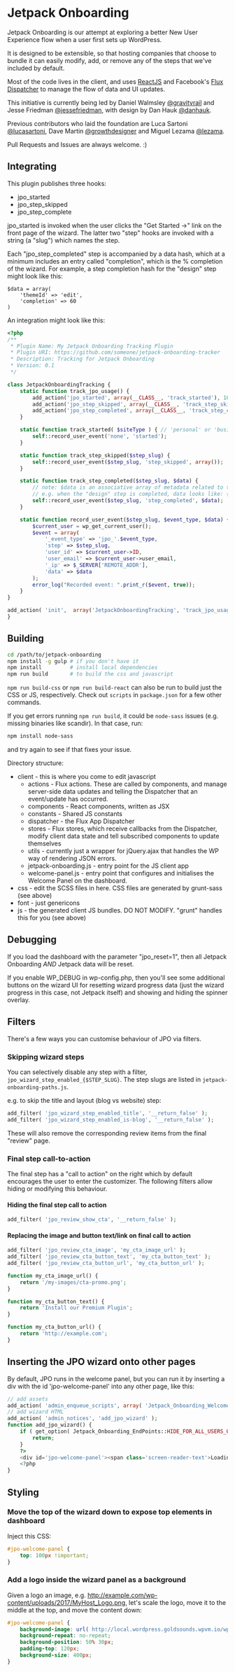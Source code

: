 Jetpack Onboarding
=============

Jetpack Onboarding is our attempt at exploring a better New User Experience flow when a user first sets up WordPress.

It is designed to be extensible, so that hosting companies that choose to bundle it can easily modify, add, or remove any of the steps that we've included by default.

Most of the code lives in the client, and uses [ReactJS](https://github.com/facebook/react) and Facebook's [Flux Dispatcher](https://github.com/facebook/flux) to manage the flow of data and UI updates.

This initiative is currently being led by Daniel Walmsley [@gravityrail](http://github.com/gravityrail) and Jesse Friedman [@jessefriedman](http://github.com/jessefriedman), with design by Dan Hauk [@danhauk](https://github.com/danhauk).

Previous contributors who laid the foundation are Luca Sartoni [@lucasartoni](https://github.com/lucasartoni), Dave Martin [@growthdesigner](http://github.com/growthdesigner) and Miguel Lezama [@lezama](http://github.com/lezama).

Pull Requests and Issues are always welcome. :)

## Integrating

This plugin publishes three hooks:
- jpo_started
- jpo_step_skipped
- jpo_step_complete

jpo_started is invoked when the user clicks the "Get Started ->" link on the front page of the wizard. The latter two "step" hooks are invoked with a string (a "slug") which names the step.

Each "jpo_step_completed" step is accompanied by a data hash, which at a minimum includes an entry called "completion", which is the % completion of the wizard. For example, a step completion hash for the "design" step might look like this:

```
$data = array(
	'themeId' => 'edit',
	'completion' => 60
)
```

An integration might look like this:

```php
<?php
/**
 * Plugin Name: My Jetpack Onboarding Tracking Plugin
 * Plugin URI: https://github.com/someone/jetpack-onboarding-tracker
 * Description: Tracking for Jetpack Onboarding
 * Version: 0.1
 */

class JetpackOnboardingTracking {
	static function track_jpo_usage() {
		add_action('jpo_started', array(__CLASS__, 'track_started'), 10, 1);
		add_action('jpo_step_skipped', array(__CLASS__, 'track_step_skipped'));
		add_action('jpo_step_completed', array(__CLASS__, 'track_step_completed'));
	}

	static function track_started( $siteType ) { // 'personal' or 'business'
		self::record_user_event('none', 'started');
	}

	static function track_step_skipped($step_slug) {
		self::record_user_event($step_slug, 'step_skipped', array());
	}

	static function track_step_completed($step_slug, $data) {
		// note: $data is an associative array of metadata related to the step completed
		// e.g. when the "design" step is completed, data looks like: {themeId: 'the-theme-id'}
		self::record_user_event($step_slug, 'step_completed', $data);
	}

	static function record_user_event($step_slug, $event_type, $data) {
		$current_user = wp_get_current_user();
		$event = array(
			'_event_type' => 'jpo_'.$event_type,
			'step' => $step_slug,
			'user_id' => $current_user->ID,
			'user_email' => $current_user->user_email,
			'_ip' => $_SERVER['REMOTE_ADDR'],
			'data' => $data
		);
		error_log("Recorded event: ".print_r($event, true));
	}
}

add_action( 'init',  array('JetpackOnboardingTracking', 'track_jpo_usage') );
}
```

## Building

```bash
cd /path/to/jetpack-onboarding
npm install -g gulp # if you don't have it
npm install         # install local dependencies
npm run build       # to build the css and javascript
```

`npm run build-css` or `npm run build-react` can also be run to build just the CSS or JS, respectively. Check out `scripts` in `package.json` for a few other commands.

If you get errors running `npm run build`, it could be `node-sass` issues (e.g. missing binaries like scandir). In that case, run:

```bash
npm install node-sass
```

and try again to see if that fixes your issue.

Directory structure:

- client - this is where you come to edit javascript
  - actions - Flux actions. These are called by components, and manage server-side data updates and telling the Dispatcher that an event/update has occurred.
  - components - React components, written as JSX
  - constants - Shared JS constants
  - dispatcher - the Flux App Dispatcher
  - stores - Flux stores, which receive callbacks from the Dispatcher, modify client data state and tell subscribed components to update themselves
  - utils - currently just a wrapper for jQuery.ajax that handles the WP way of rendering JSON errors.
  - jetpack-onboarding.js - entry point for the JS client app
  - welcome-panel.js - entry point that configures and initialises the Welcome Panel on the dashboard.
- css - edit the SCSS files in here. CSS files are generated by grunt-sass (see above)
- font - just genericons
- js - the generated client JS bundles. DO NOT MODIFY. "grunt" handles this for you (see above)

## Debugging

If you load the dashboard with the parameter "jpo_reset=1", then all Jetpack Onboarding *AND* Jetpack data will be reset.

If you enable WP_DEBUG in wp-config.php, then you'll see some additional buttons on the wizard UI for resetting wizard progress data (just the wizard progress in this case, not Jetpack itself) and showing and hiding the spinner overlay.

## Filters

There's a few ways you can customise behaviour of JPO via filters.

### Skipping wizard steps

You can selectively disable any step with a filter, `jpo_wizard_step_enabled_{$STEP_SLUG}`. The step slugs are listed in `jetpack-onboarding-paths.js`.

e.g. to skip the title and layout (blog vs website) step:

```php
add_filter( 'jpo_wizard_step_enabled_title', '__return_false' );
add_filter( 'jpo_wizard_step_enabled_is-blog', '__return_false' );
```

These will also remove the corresponding review items from the final "review" page.

### Final step call-to-action

The final step has a "call to action" on the right which by default encourages the user to enter the customizer. The following filters allow hiding or modifying this behaviour.

#### Hiding the final step call to action

```php
add_filter( 'jpo_review_show_cta', '__return_false' );
```

#### Replacing the image and button text/link on final call to action

```php
add_filter( 'jpo_review_cta_image', 'my_cta_image_url' );
add_filter( 'jpo_review_cta_button_text', 'my_cta_button_text' );
add_filter( 'jpo_review_cta_button_url', 'my_cta_button_url' );

function my_cta_image_url() {
	return '/my-images/cta-promo.png';
}

function my_cta_button_text() {
	return 'Install our Premium Plugin';
}

function my_cta_button_url() {
	return 'http://example.com';
}
```

## Inserting the JPO wizard onto other pages

By default, JPO runs in the welcome panel, but you can run it by inserting a div with the id 'jpo-welcome-panel' into any other page, like this:

```php
// add assets
add_action( 'admin_enqueue_scripts', array( 'Jetpack_Onboarding_WelcomePanel', 'add_wizard_assets' ) );
// add wizard HTML
add_action( 'admin_notices', 'add_jpo_wizard' );
function add_jpo_wizard() {
	if ( get_option( Jetpack_Onboarding_EndPoints::HIDE_FOR_ALL_USERS_OPTION ) ) {
		return;
	}
	?>
	<div id='jpo-welcome-panel'><span class='screen-reader-text'>Loading Welcome Wizard</span></div>
	<?php
}
```

## Styling

### Move the top of the wizard down to expose top elements in dashboard

Inject this CSS:

```css
#jpo-welcome-panel {
	top: 100px !important;
}
```

### Add a logo inside the wizard panel as a background

Given a logo an image, e.g. http://example.com/wp-content/uploads/2017/MyHost_Logo.png, let's scale the logo, move it to the middle at the top, and move the content down:

```css
#jpo-welcome-panel {
    background-image: url( http://local.wordpress.goldsounds.wpvm.io/wp-content/uploads/2017/05/MyHost_Logo.png );
    background-repeat: no-repeat;
    background-position: 50% 30px;
    padding-top: 120px;
    background-size: 400px;
}
```